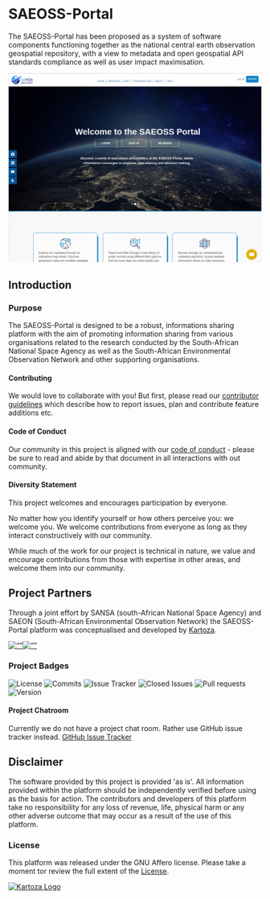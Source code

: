 # SAEOSS-Portal
<!-- This is the Home Page, replace all of the titles with relevant titles -->

The SAEOSS-Portal has been proposed as a system of software components functioning together as the national central earth observation geospatial repository, with a view to metadata and open geospatial API standards compliance as well as user impact maximisation.
<!-- replace with one line product description -->

![main_screenshot](./img/Main_screenshot.png) <!-- change path to main screenshot, InaSAFE is a good reference -->

## Introduction

<!-- Insert introduction paragraphs here -->
<!-- Can also input short video demo of project here (YouTube link, etc) -->
<!-- Can contain Purpose/Why of project and the Scope of Project without use of sub-headings-->

### Purpose

The SAEOSS-Portal is designed to be a robust, informations sharing platform with the aim of promoting information sharing from various organisations related to the research conducted by the South-African National Space Agency as well as the South-African Environmental Observation Network and other supporting organisations.

<!-- ### Project Roadmap -->
<!-- ![Project Roadmap]() -->
<!-- [Project Roadmap]() -->
<!-- Either insert link to roadmap or actual roadmap (Speak to team leads) -->

#### Contributing

We would love to collaborate with you! But first, please read our [contributor
guidelines](about/contributing.md) which describe how to report
issues, plan and contribute feature additions etc.

#### Code of Conduct

Our community in this project is aligned with our [code of
conduct](about/code-of-conduct.md) - please be sure to read and abide by that
document in all interactions with out community.

#### Diversity Statement

This project welcomes and encourages participation by everyone.

No matter how you identify yourself or how others perceive you: we welcome you.
We welcome contributions from everyone as long as they interact constructively
with our community.

While much of the work for our project is technical in nature, we value and
encourage contributions from those with expertise in other areas, and welcome
them into our community.

## Project Partners

Through a joint effort by SANSA (south-African National Space Agency) and SAEON (South-African Environmental Observation Network) the SAEOSS-Portal platform was conceptualised and developed by [Kartoza](https://www.kartoza.com/).

[<img src="https://raw.githubusercontent.com/kartoza/SAEOSS-Portal/main/docs/src/img/SANSA_Logo.png" alt= “” width="50%" height="auto">](https://www.sansa.org.za/)[<img src="https://raw.githubusercontent.com/kartoza/SAEOSS-Portal/main/docs/src/img/SAEONN_Logo.png" alt= “” width="50%" height="auto">](https://www.saeon.ac.za/)
<!-- Insert Project Partner Logos and/or Links -->

<!-- #### Releases -->
<!-- Insert links to release pages -->
<!-- [GitHub releases page]() -->
<!-- [Releases page]() -->

### Project Badges

![License](https://img.shields.io/github/license/kartoza/SAEOSS-Portal.svg)
![Commits](https://img.shields.io/github/commits-since/kartoza/SAEOSS-Portal/{version}.svg)
![Issue Tracker](https://img.shields.io/github/issues/kartoza/SAEOSS-Portal.svg)
![Closed Issues](https://img.shields.io/github/issues-closed/kartoza/SAEOSS-Portal.svg)
![Pull requests](https://img.shields.io/github/issues-pr/kartoza/SAEOSS-Portal.svg)
![Version](https://img.shields.io/github/release/kartoza/SAEOSS-Portal.svg)

#### Project Chatroom

Currently we do not have a project chat room. Rather use GitHub issue tracker instead. [GitHub Issue Tracker](https://github.com/kartoza/SAEOSS-Portal/issues)
<!-- Insert links to chatroom pages if available, otherwise remove -->

<!-- #### Contributor License Agreement (CLA) -->
<!-- Insert links to CLA -->
<!-- [Contributor License Agreement]() -->

## Disclaimer

<div class="admonition warning">
The software provided by this project is provided 'as is'. All information provided within the platform should be independently verified before using as the basis for action. The contributors and developers of this platform take no responsibility for any loss of revenue, life, physical harm or any other adverse outcome that may occur as a result of the use of this platform.
</div>

### License

This platform was released under the GNU Affero license. Please take a moment tor review the full extent of the [License](./about/license.md).
<!-- Link to project license in about page -->

<!-- Keep the Kartoza Logo at the bottom of the page if the project allows -->
[![Kartoza Logo](https://raw.githubusercontent.com/kartoza/SAEOSS-Portal/62086df2ad0009ce393ee9a616dd36afe6781b7e/docs/src/img/logo.svg)](https://kartoza.com/)
